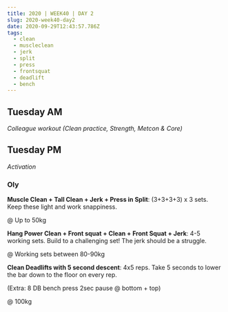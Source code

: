 ```yaml
---
title: 2020 | WEEK40 | DAY 2
slug: 2020-week40-day2
date: 2020-09-29T12:43:57.786Z
tags:
  - clean
  - muscleclean
  - jerk
  - split
  - press
  - frontsquat
  - deadlift
  - bench
---
```

## Tuesday AM

*Colleague workout (Clean practice, Strength, Metcon & Core)*

## Tuesday PM

*Activation*

### Oly

**Muscle Clean + Tall Clean + Jerk + Press in Split**: (3+3+3+3) x 3 sets. Keep these light and work snappiness.

@ Up to 50kg

**Hang Power Clean + Front squat + Clean + Front Squat + Jerk**: 4-5 working sets. Build to a challenging set! The jerk should be a struggle.

@ Working sets between 80-90kg

**Clean Deadlifts with 5 second descent**: 4x5 reps. Take 5 seconds to lower the bar down to the floor on every rep.

(Extra: 8 DB bench press 2sec pause @ bottom + top)

@ 100kg
